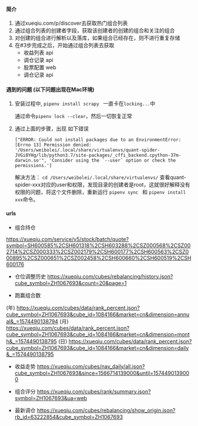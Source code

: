#### 简介
1. 通过xueqiu.com/p/discover去获取热门组合列表
2. 通过组合列表的创建者字段，获取该创建者的创建的组合和关注的组合
3. 对创建的组合进行解析以及落库，如果组合已经存在，则不进行重复存储
4. 在#3步完成之后，开始通过组合列表去获取
    - 收益列表 api
    - 调仓记录 api
    - 股票配置 web
    - 调仓记录 api




#### 遇到的问题 (以下问题出现在Mac环境)
1. 安装过程中, `pipenv install scrapy ` 一直卡在`locking...`中
    
    通过命令`pipenv lock --clear`，然后一切恢复正常

2. 通过上面的步骤，出现 如下错误
            
       ["ERROR: Could not install packages due to an EnvironmentError: [Errno 13] Permission denied: '/Users/weibolei/.local/share/virtualenvs/quant-spider-JVGi8YHg/lib/python3.7/site-packages/_cffi_backend.cpython-37m-darwin.so'", 'Consider using the `--user` option or check the permissions.']

    解决方法： 
    `cd /Users/weibolei/.local/share/virtualenvs/` 查看quant-spider-xxx对应的user和权限，发现目录的创建者是root，这就很好解释没有权限的问题，将这个文件删除，重新运行 `pipenv sync ` 和 `pipenv install xxx`命令。


#### urls
- 组合持仓

https://xueqiu.com/service/v5/stock/batch/quote?symbol=SH600585%2CSH601318%2CSH603288%2CSZ000568%2CSZ002714%2CSZ000333%2CSZ002179%2CSH600177%2CSH600563%2CSZ000895%2CSZ000651%2CSZ002458%2CSH600660%2CSH600519%2CSH600176

- 仓位调整历史
https://xueqiu.com/cubes/rebalancing/history.json?cube_symbol=ZH1067693&count=20&page=1

- 跑赢组合数

(年)
https://xueqiu.com/cubes/data/rank_percent.json?cube_symbol=ZH1067693&cube_id=1084166&market=cn&dimension=annual&_=1574490138794
(月)
https://xueqiu.com/cubes/data/rank_percent.json?cube_symbol=ZH1067693&cube_id=1084166&market=cn&dimension=month&_=1574490138795
(日)
https://xueqiu.com/cubes/data/rank_percent.json?cube_symbol=ZH1067693&cube_id=1084166&market=cn&dimension=daily&_=1574490138795



- 收益走势
https://xueqiu.com/cubes/nav_daily/all.json?cube_symbol=ZH1067693&since=1566714139000&until=1574490139000

- 组合评分
https://xueqiu.com/cubes/rank/summary.json?symbol=ZH1067693&ua=web

- 最新调仓
https://xueqiu.com/cubes/rebalancing/show_origin.json?rb_id=63222854&cube_symbol=ZH1067693

